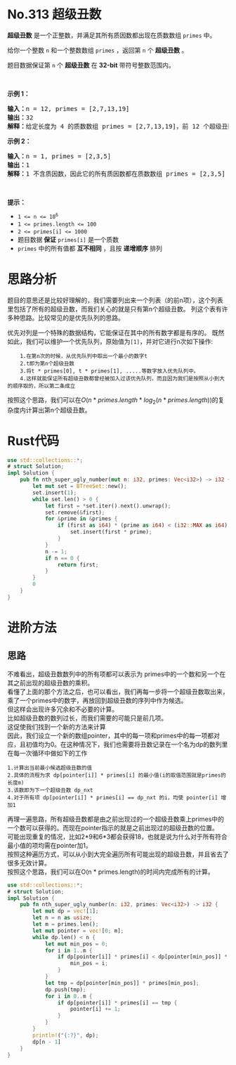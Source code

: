 # No.313 超级丑数
<p><strong>超级丑数</strong> 是一个正整数，并满足其所有质因数都出现在质数数组 <code>primes</code> 中。</p>

<p>给你一个整数 <code>n</code> 和一个整数数组 <code>primes</code> ，返回第 <code>n</code> 个 <strong>超级丑数</strong> 。</p>

<p>题目数据保证第 <code>n</code> 个 <strong>超级丑数</strong> 在 <strong>32-bit</strong> 带符号整数范围内。</p>

<p>&nbsp;</p>

<p><strong>示例 1：</strong></p>

<pre><strong>输入：</strong>n = 12, primes = [2,7,13,19]
<strong>输出：</strong>32 
<strong>解释：</strong>给定长度为 4 的质数数组 primes = [2,7,13,19]，前 12 个超级丑数序列为：[1,2,4,7,8,13,14,16,19,26,28,32] 。</pre>

<p><strong>示例 2：</strong></p>

<pre><strong>输入：</strong>n = 1, primes = [2,3,5]
<strong>输出：</strong>1
<strong>解释：</strong>1 不含质因数，因此它的所有质因数都在质数数组 primes = [2,3,5] 中。
</pre>
&nbsp;

<div class="top-view__1vxA">
<div class="original__bRMd">
<div>
<p><strong>提示：</strong></p>

<ul>
	<li><code>1 &lt;= n &lt;= 10<sup>6</sup></code></li>
	<li><code>1 &lt;= primes.length &lt;= 100</code></li>
	<li><code>2 &lt;= primes[i] &lt;= 1000</code></li>
	<li>题目数据<strong> 保证</strong> <code>primes[i]</code> 是一个质数</li>
	<li><code>primes</code> 中的所有值都 <strong>互不相同</strong> ，且按 <strong>递增顺序</strong> 排列</li>
</ul>
</div>
</div>
</div>

# 思路分析
题目的意思还是比较好理解的，我们需要列出来一个列表（的前n项），这个列表里包括了所有的超级丑数，而我们关心的就是只有第n个超级丑数。
列这个表有许多种思路。比较常见的是优先队列的思路。

优先对列是一个特殊的数据结构，它能保证在其中的所有数字都是有序的。
既然如此，我们可以维护一个优先队列，原始值为`[1]`，并对它进行n次如下操作:
```text
    1.在第n次的时候，从优先队列中取出一个最小的数字t
    2.t即为第n个超级丑数
    3.将t * primes[0], t * primes[1], .....等数字放入优先队列中。
    4.这样就能保证所有超级丑数都曾经被加入过该优先队列，而且因为我们是按照从小到大的顺序取的，所以第二条成立
```
按照这个思路，我们可以在$O(n * primes.length * log_2(n * primes.length))$的复杂度内计算出第n个超级丑数。

# Rust代码
```rust
use std::collections::*;
# struct Solution;
impl Solution {
    pub fn nth_super_ugly_number(mut n: i32, primes: Vec<i32>) -> i32 {
        let mut set = BTreeSet::new();
        set.insert(1);
        while set.len() > 0 {
            let first = *set.iter().next().unwrap();
            set.remove(&first);
            for &prime in &primes {
                if (first as i64) * (prime as i64) < (i32::MAX as i64) {
                    set.insert(first * prime);
                }
            }
            n -= 1;
            if n == 0 {
                return first;
            }
        }
        0
    }
}
```
# 进阶方法
## 思路
不难看出，超级丑数数列中的所有项都可以表示为 primes中的一个数和另一个在其之前出现的超级丑数的乘积。  
看懂了上面的那个方法之后，也可以看出，我们再每一步将一个超级丑数取出来，乘了一个primes中的数字，再放回到超级丑数的序列中作为候选。  
但这样会出现许多冗余和不必要的计算。  
比如超级丑数的数列过长，而我们需要的可能只是前几项。  
这促使我们找到一个新的方法来计算   
因此，我们设立一个新的数组pointer，其中的每一项和primes中的每一项都对应，且初值均为0。在这种情况下，我们也需要将丑数记录在一个名为dp的数列里  
在每一次循环中做如下的工作
```text
1.计算出当前最小候选超级丑数的值
2.具体的流程为求 dp[pointer[i]] * primes[i] 的最小值(i的取值范围就是primes的长度m)
3.该数即为下一个超级丑数 dp_nxt
4.对于所有项 dp[pointer[i]] * primes[i] == dp_nxt 的i，均使 pointer[i] 增加1
```
再理一遍思路，所有超级丑数都是由之前出现过的一个超级丑数乘上primes中的一个数可以获得的。而现在pointer指示的就是之前出现过的超级丑数的位置。  
可能出现重复的情况，比如2\*9和6\*3都会获得18，也就是说为什么对于所有符合最小值的项均需在pointer加1。  
按照这种遍历方式，可以从小到大完全遍历所有可能出现的超级丑数，并且省去了很多无效计算。  
按照这个思路，我们可以在O(n * primes.length)的时间内完成所有的计算。
```rust
use std::collections::*;
# struct Solution;
impl Solution {
    pub fn nth_super_ugly_number(n: i32, primes: Vec<i32>) -> i32 {
        let mut dp = vec![1];
        let n = n as usize;
        let m = primes.len();
        let mut pointer = vec![0; m];
        while dp.len() < n {
            let mut min_pos = 0;
            for i in 1..m {
                if dp[pointer[i]] * primes[i] < dp[pointer[min_pos]] * primes[min_pos] {
                    min_pos = i;
                }
            }
            let tmp = dp[pointer[min_pos]] * primes[min_pos];
            dp.push(tmp);
            for i in 0..m {
                if dp[pointer[i]] * primes[i] == tmp {
                    pointer[i] += 1;
                }
            }
        }
        println!("{:?}", dp);
        dp[n - 1]
    }
}
```